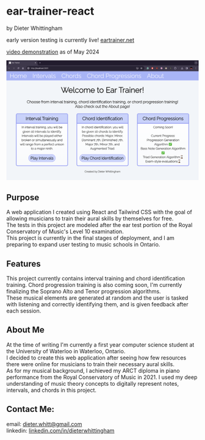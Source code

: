 # ear-trainer-react
by Dieter Whittingham

early version testing is currently live! [eartrainer.net](https://eartrainer.net)

[video demonstration](https://www.youtube.com/watch?v=VjQxz4IkUis&t=119s&ab_channel=dieter) as of May 2024

![Alt Text](https://github.com/dieterwhitt/ear-trainer-react/blob/main/ear-trainer-showcase.png?raw=true)

## Purpose
A web application I created using React and Tailwind CSS with the goal of allowing musicians to train their aural skills by themselves for free.\
The tests in this project are modeled after the ear test portion of the Royal Conservatory of Music's Level 10 examination.\
This project is currently in the final stages of deployment, and I am preparing to expand user testing to music schools in Ontario.

## Features
This project currently contains interval training and chord identification training. Chord progression training is also coming soon, I'm currently finalizing the Soprano Alto and Tenor progression algorithms.\
These musical elements are generated at random and the user is tasked with listening and correctly identifying them, and is given feedback after each session.

## About Me
At the time of writing I'm currently a first year computer science student at the University of Waterloo in Waterloo, Ontario.\
I decided to create this web application after seeing how few resources there were online for musicians to train their necessary aural skills.\
As for my musical background, I achieved my ARCT diploma in piano performance from the Royal Conservatory of Music in 2021. I used my deep understanding of music theory concepts to digitally represent notes, intervals, and chords in this project.


## Contact Me:
email: dieter.whitt@gmail.com\
linkedin: [linkedin.com/in/dieterwhittingham](https://linkedin.com/in/dieterwhittingham)


